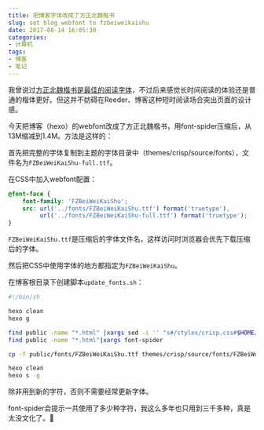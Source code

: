 ```yaml
---
title: 把博客字体改成了方正北魏楷书
slug: set blog webfont to fzbeiweikaishu
date: 2017-08-14 16:05:30
categories:
- 计算机
tags:
- 博客
- 笔记
---
```

我曾说过[方正北魏楷书是最佳的阅读字体](/post/best-practices-of-calibre-on-formatting/)，不过后来感觉长时间阅读的体验还是普通的楷体更好。但这并不妨碍在Reeder、博客这种短时阅读场合突出页面的设计感。

今天把博客（hexo）的webfont改成了方正北魏楷书，用font-spider压缩后，从13M缩减到1.4M。方法是这样的：

首先把完整的字体复制到主题的字体目录中（themes/crisp/source/fonts），文件名为`FZBeiWeiKaiShu-full.ttf`。

在CSS中加入webfont配置：

```css
@font-face {
  	font-family: 'FZBeiWeiKaiShu';
    src: url('../fonts/FZBeiWeiKaiShu.ttf') format('truetype'),
         url('../fonts/FZBeiWeiKaiShu-full.ttf') format('truetype');
}
```

`FZBeiWeiKaiShu.ttf`是压缩后的字体文件名，这样访问时浏览器会优先下载压缩后的字体。

然后把CSS中使用字体的地方都指定为`FZBeiWeiKaiShu`。

在博客根目录下创建脚本`update_fonts.sh`：

```bash
#!/bin/sh

hexo clean
hexo g

find public -name "*.html" |xargs sed -i '' "s#/styles/crisp.css#$HOME/Projects/blog/public/styles/crisp.css#g"
find public -name "*.html"|xargs font-spider

cp -f public/fonts/FZBeiWeiKaiShu.ttf themes/crisp/source/fonts/FZBeiWeiKaiShu.ttf

hexo clean
hexo s -g
```

除非用到新的字符，否则不需要经常更新字体。

font-spider会提示一共使用了多少种字符，我这么多年也只用到三千多种，真是太没文化了。🤥

